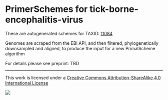 # PrimerSchemes for tick-borne-encephalitis-virus

These are autogenerated schemes for TAXID: [11084](https://www.ncbi.nlm.nih.gov/Taxonomy/Browser/wwwtax.cgi?mode=Info&id=11084&lvl=3&lin=f&keep=1&srchmode=1&unlock)

Genomes are scraped from the EBI API, and then filtered, phylogenetically downsampled and aligned, to produce the input for a new PrimalScheme algorithm

For details please see preprint: TBD

------------------------------------------------------------------------

This work is licensed under a [Creative Commons Attribution-ShareAlike 4.0 International License](http://creativecommons.org/licenses/by-sa/4.0/) 

![](https://i.creativecommons.org/l/by-sa/4.0/88x31.png)